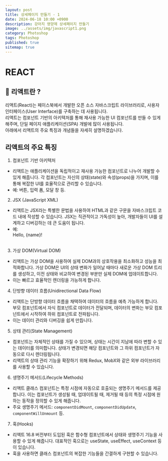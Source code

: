 ```yaml
---
layout: post
title: 상세페이지 만들기 - 1
date: 2024-06-18 10:00 +0900
description: 강아지 영양제 상세페이지 만들기
image: ../assets/img/javascript1.png
category: Photoshop
tags: Photoshop
published: true
sitemap: true
---
```


# REACT

## 🍳 리액트란 ?

리액트(React)는 페이스북에서 개발한 오픈 소스 자바스크립트 라이브러리로, 사용자 인터페이스(User Interface)를 구축하는 데 사용됩니다.<br>
리액트는 컴포넌트 기반의 아키텍처를 통해 재사용 가능한 UI 컴포넌트를 만들 수 있게 해주며, 단일 페이지 애플리케이션(SPA) 개발에 많이 사용됩니다.<br>
아래에서 리액트의 주요 특징과 개념들을 자세히 설명하겠습니다.

## 리액트의 주요 특징

1. 컴포넌트 기반 아키텍처

- 리액트는 애플리케이션을 독립적이고 재사용 가능한 컴포넌트로 나누어 개발할 수 있게 해줍니다. 각 컴포넌트는 자신의 상태(state)와 속성(props)을 가지며, 이를 통해 복잡한 UI를 효율적으로 관리할 수 있습니다.
- 예: 버튼, 입력 폼, 모달 창 등.
  <br>

2. JSX (JavaScript XML)

- 리액트는 JSX라는 특별한 문법을 사용하여 HTML과 같은 구문을 자바스크립트 코드 내에 작성할 수 있습니다. JSX는 직관적이고 가독성이 높아, 개발자들이 UI를 설계하고 디버깅하는 데 큰 도움이 됩니다.
- 예: <div>Hello, {name}!</div>
  <br>

3. 가상 DOM(Virtual DOM)

- 리액트는 가상 DOM을 사용하여 실제 DOM과의 상호작용을 최소화하고 성능을 최적화합니다. 가상 DOM은 UI의 상태 변화가 일어날 때마다 새로운 가상 DOM 트리를 생성하고, 이전 상태와 비교하여 변경된 부분만 실제 DOM에 업데이트합니다.
- 이는 빠르고 효율적인 렌더링을 가능하게 합니다.
  <br>

4. 단방향 데이터 흐름(Unidirectional Data Flow)

- 리액트는 단방향 데이터 흐름을 채택하여 데이터의 흐름을 예측 가능하게 합니다. 부모 컴포넌트에서 자식 컴포넌트로 데이터가 전달되며, 데이터의 변화는 부모 컴포넌트에서 시작하여 하위 컴포넌트로 전파됩니다.
- 이는 데이터 관리와 디버깅을 쉽게 만듭니다.

5. 상태 관리(State Management)

- 컴포넌트는 자체적인 상태를 가질 수 있으며, 상태는 시간이 지남에 따라 변할 수 있는 데이터를 의미합니다. 상태가 변경되면 해당 컴포넌트와 그 하위 컴포넌트가 자동으로 다시 렌더링됩니다.
- 리액트의 상태 관리 기능을 확장하기 위해 Redux, MobX와 같은 외부 라이브러리를 사용할 수 있습니다.

6. 생명주기 메서드(Lifecycle Methods)

- 리액트 클래스 컴포넌트는 특정 시점에 자동으로 호출되는 생명주기 메서드를 제공합니다. 이는 컴포넌트가 생성될 때, 업데이트될 때, 제거될 때 등의 특정 시점에 원하는 동작을 정의할 수 있게 해줍니다.
- 주요 생명주기 메서드: `componentDidMount`, `componentDidUpdate`, `componentWillUnmount` 등.

7. 훅(Hooks)

- 리액트 16.8 버전부터 도입된 훅은 함수형 컴포넌트에서 상태와 생명주기 기능을 사용할 수 있게 해줍니다. 대표적인 훅으로는 useState, useEffect, useContext 등이 있습니다.
- 훅을 사용하면 클래스 컴포넌트의 복잡한 기능들을 간결하게 구현할 수 있습니다.
